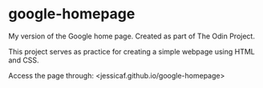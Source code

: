 # google-homepage

My version of the Google home page. Created as part of The Odin Project. 

This project serves as practice for creating a simple webpage using HTML and CSS. 

Access the page through: <jessicaf.github.io/google-homepage>
